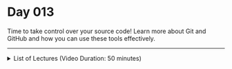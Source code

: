 # Day 013
Time to take control over your source code! Learn more about Git and GitHub and how you can use these tools effectively.

---

<details>
    <summary>List of Lectures (Video Duration: 50 minutes)</summary>
    <ul>
        <li>Understanding Branches, Merging & Fixing Merge Conflicts</li>
        <li>Deleting Branches & Commits, Reverting Staged & Unstaged Changes</li>
        <li>Git: Windows Installation</li>
        <li>Onwards to GitHub - What & Why?</li>
        <li>Creating a GitHub Account & a Remote Repository</li>
    </ul>
</details>